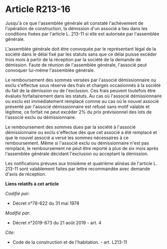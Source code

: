 # Article R213-16

Jusqu'à ce que l'assemblée générale ait constaté l'achèvement de l'opération de construction, la démission d'un associé a
lieu dans les conditions fixées par l'article L. 213-11 si elle est autorisée par l'assemblée générale. 

L'assemblée générale doit être convoquée par le représentant légal de la société dans le délai fixé par les statuts sans que
ce délai puisse excéder trois mois à partir de la réception par la société de la demande de démission. Faute de réunion de
l'assemblée générale, l'associé peut convoquer lui-même l'assemblée générale. 

Le remboursement des sommes versées par l'associé démissionnaire ou exclu s'effectue sous réserve des frais et charges
occasionnés à la société du fait de la démission ou de l'exclusion. Ces frais peuvent toutefois être évalués forfaitairement
dans les statuts. Au cas où l'associé démissionnaire ou exclu est immédiatement remplacé comme au cas où le nouvel associé
présenté par l'associé démissionnaire est refusé sans motif valable et légitime, ce forfait ne peut excéder 2% du prix
prévisionnel des lots de l'associé exclu ou démissionnaire. 

Le remboursement des sommes dues par la société à l'associé démissionnaire ou exclu s'effectue dès que cet associé a été
remplacé et que le nouvel associé a versé les sommes nécessaires à ce remboursement. Même si l'associé exclu ou
démissionnaire n'est pas remplacé, le remboursement ne peut être reporté à plus de six mois après l'assemblée générale
décidant l'exclusion ou acceptant la démission. 

Les notifications prévues aux troisième et quatrième alinéas de l'article L. 213-11 sont valablement faites par lettre
recommandée avec demande d'avis de réception.

**Liens relatifs à cet article**

_Codifié par_:

  - Décret n°78-622 du 31 mai 1978

_Modifié par_:

  - Décret n°2019-873 du 21 août 2019 - art. 4

_Cite_:

  - Code de la construction et de l'habitation. - art. L213-11
